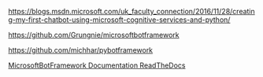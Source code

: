 https://blogs.msdn.microsoft.com/uk_faculty_connection/2016/11/28/creating-my-first-chatbot-using-microsoft-cognitive-services-and-python/

https://github.com/Grungnie/microsoftbotframework

https://github.com/michhar/pybotframework

[MicrosoftBotFramework Documentation ReadTheDocs](http://microsoftbotframework.readthedocs.io/en/latest/)

